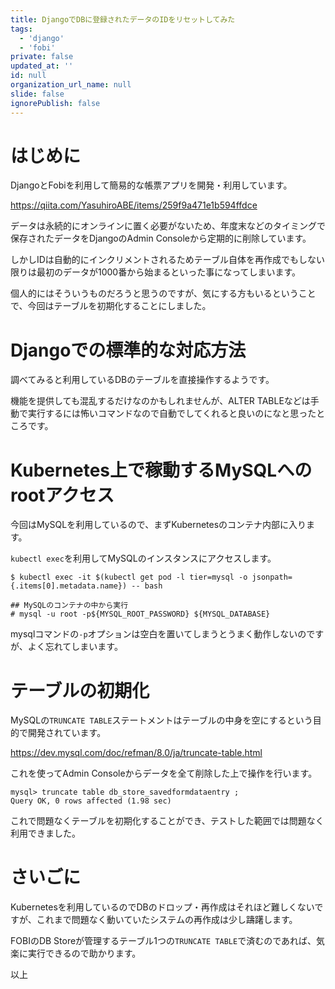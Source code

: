 ```yaml
---
title: DjangoでDBに登録されたデータのIDをリセットしてみた
tags:
  - 'django'
  - 'fobi'
private: false
updated_at: ''
id: null
organization_url_name: null
slide: false
ignorePublish: false
---
```

# はじめに

DjangoとFobiを利用して簡易的な帳票アプリを開発・利用しています。

https://qiita.com/YasuhiroABE/items/259f9a471e1b594ffdce

データは永続的にオンラインに置く必要がないため、年度末などのタイミングで保存されたデータをDjangoのAdmin Consoleから定期的に削除しています。

しかしIDは自動的にインクリメントされるためテーブル自体を再作成でもしない限りは最初のデータが1000番から始まるといった事になってしまいます。

個人的にはそういうものだろうと思うのですが、気にする方もいるということで、今回はテーブルを初期化することにしました。

# Djangoでの標準的な対応方法

調べてみると利用しているDBのテーブルを直接操作するようです。

機能を提供しても混乱するだけなのかもしれませんが、ALTER TABLEなどは手動で実行するには怖いコマンドなので自動でしてくれると良いのになと思ったところです。

# Kubernetes上で稼動するMySQLへのrootアクセス

今回はMySQLを利用しているので、まずKubernetesのコンテナ内部に入ります。

``kubectl exec``を利用してMySQLのインスタンスにアクセスします。

```bash:
$ kubectl exec -it $(kubectl get pod -l tier=mysql -o jsonpath={.items[0].metadata.name}) -- bash

## MySQLのコンテナの中から実行
# mysql -u root -p${MYSQL_ROOT_PASSWORD} ${MYSQL_DATABASE}
```

mysqlコマンドの``-p``オプションは空白を置いてしまうとうまく動作しないのですが、よく忘れてしまいます。

# テーブルの初期化

MySQLの``TRUNCATE TABLE``ステートメントはテーブルの中身を空にするという目的で開発されています。

https://dev.mysql.com/doc/refman/8.0/ja/truncate-table.html

これを使ってAdmin Consoleからデータを全て削除した上で操作を行います。

```mysql:
mysql> truncate table db_store_savedformdataentry ;
Query OK, 0 rows affected (1.98 sec)
```

これで問題なくテーブルを初期化することができ、テストした範囲では問題なく利用できました。

# さいごに

Kubernetesを利用しているのでDBのドロップ・再作成はそれほど難しくないですが、これまで問題なく動いていたシステムの再作成は少し躊躇します。

FOBIのDB Storeが管理するテーブル1つの``TRUNCATE TABLE``で済むのであれば、気楽に実行できるので助かります。

以上
